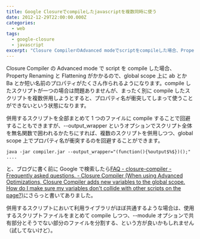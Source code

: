```yaml
---
title: Google Closureでcompileしたjavascriptを複数同時に使う
date: 2012-12-29T22:00:00.000Z
categories:
  - web
tags:
  - google-closure
  - javascript
excerpt: "Closure CompilerのAdvanced modeでscriptをcompileした場合、Property RenamingとFlatteningがかかるので、global scope上にabとかBaとか短い名前のプロパティがたくさん作られるようになります。compileしたスクリプトが一つの場合は問題ありませんが、まったく別にcompileしたスクリプトを複数併用しようとすると、プロパティ名が衝突してしまって使うことができないという状態になります。"
---
```


Closure Compiler の Advanced mode で script を compile した場合、Property Renaming と Flattening がかかるので、global scope 上に ab とか Ba とか短い名前のプロパティがたくさん作られるようになります。compile したスクリプトが一つの場合は問題ありませんが、まったく別に compile したスクリプトを複数併用しようとすると、プロパティ名が衝突してしまって使うことができないという状態になります。

併用するスクリプトを全部まとめて 1 つのファイルに compile することで回避することもできますが、--output_wrapper というオプションでスクリプト全体を無名関数で囲われるかたちにすれば、複数のスクリプトを併用しつつ、global scope 上でプロパティ名が衝突するのを回避することができます。

```
java -jar compiler.jar --output_wrapper="(function(){%output$%$})();" ....

```

と、ブログに書く前に Google で検索したら[FAQ - closure-compiler - Frequently asked questions. - Closure Compiler (When using Advanced Optimizations, Closure Compiler adds new variables to the global scope. How do I make sure my variables don't collide with other scripts on the page?)](http://code.google.com/p/closure-compiler/wiki/FAQ#When_using_Advanced_Optimizations,_Closure_Compiler_adds_new_var)にさらっと書いてありました。

併用するスクリプトにおいて利用ライブラリがほぼ共通するような場合は、使用するスクリプトファイルをまとめて compile しつつ、--module オプションで共有部分とそうでない部分のファイルを分割する、という方が良いかもしれません（試してないけど）。
